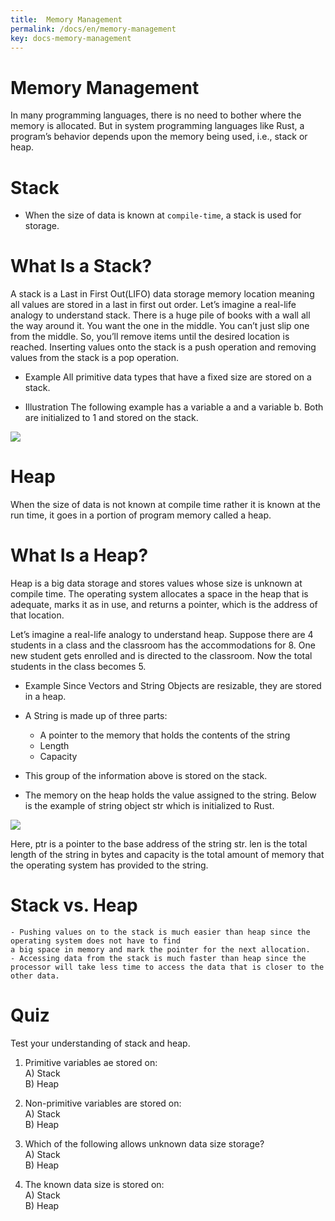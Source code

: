 ```yaml
---
title:  Memory Management
permalink: /docs/en/memory-management
key: docs-memory-management
---
```



# Memory Management

In many programming languages, there is no need to bother where the memory is allocated. But in system programming languages 
like Rust, a program’s behavior depends upon the memory being used, i.e., stack or heap.

# Stack 
  - When the size of data is known at `compile-time`, a stack is used for storage.
  
# What Is a Stack?

A stack is a Last in First Out(LIFO) data storage memory location meaning all values are stored in a last in first out order.
Let’s imagine a real-life analogy to understand stack. There is a huge pile of books with a wall all the way around it. 
You want the one in the middle. You can’t just slip one from the middle. So, you’ll remove items until the desired location is reached.
Inserting values onto the stack is a push operation and removing values from the stack is a pop operation.

- Example 
All primitive data types that have a fixed size are stored on a stack.

- Illustration 
The following example has a variable a and a variable b. Both are initialized to 1 and stored on the stack.

![](https://raw.githubusercontent.com/sangam14/RustLabs/master/img/rust-stack.png)

# Heap 
   
When the size of data is not known at compile time rather it is known at the run time, it goes in a portion of program memory called a heap.

# What Is a Heap?

Heap is a big data storage and stores values whose size is unknown at compile time. The operating system allocates a 
space in the heap that is adequate, marks it as in use, and returns a pointer, which is the address of that location.

Let’s imagine a real-life analogy to understand heap. Suppose there are 4 students in a class and the classroom has the
accommodations for 8. One new student gets enrolled and is directed to the classroom. Now the total students in the class becomes 5.

- Example
Since Vectors and String Objects are resizable, they are stored in a heap.

- A String is made up of three parts:
    - A pointer to the memory that holds the contents of the string
    - Length
    - Capacity

- This group of the information above is stored on the stack.

- The memory on the heap holds the value assigned to the string. Below is the example of string object str which is initialized to Rust.

![](https://raw.githubusercontent.com/sangam14/RustLabs/master/img/rust-heap-syn.png)

Here, ptr is a pointer to the base address of the string str. len is the total length of the string in bytes and capacity is the total amount of memory
that the operating system has provided to the string.

# Stack vs. Heap 
    - Pushing values on to the stack is much easier than heap since the operating system does not have to find 
    a big space in memory and mark the pointer for the next allocation.
    - Accessing data from the stack is much faster than heap since the processor will take less time to access the data that is closer to the other data.
    
# Quiz 
Test your understanding of stack and heap.

1. Primitive variables ae stored on: <br>
A) Stack <br>
B) Heap <br>

2. Non-primitive variables are stored on:<br>
A) Stack <br>
B) Heap <br>

3. Which of the following allows unknown data size storage?<br>
A) Stack <br>
B) Heap <br>

4. The known data size is stored on:<br>
A) Stack <br>
B) Heap <br>


















